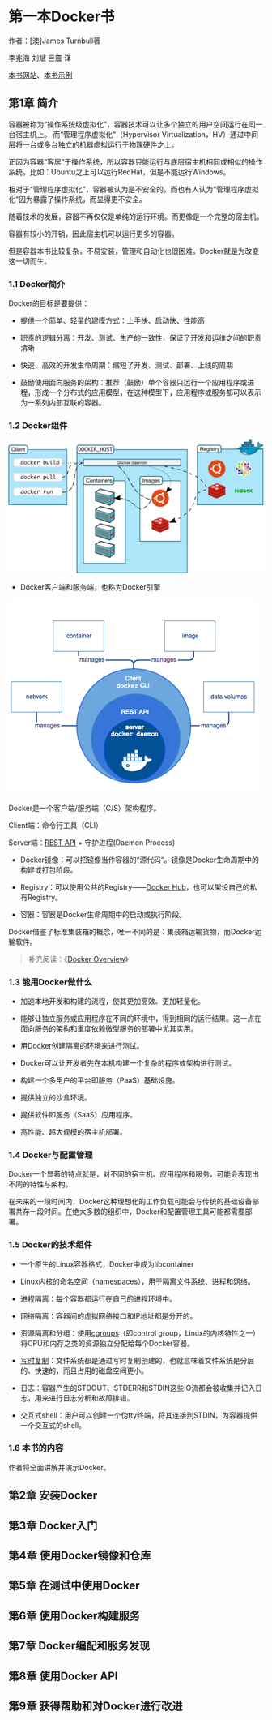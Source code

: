 第一本Docker书
==============

作者：[澳]James Turnbull著

李兆海 刘斌 巨震 译

[本书网站](https://www.dockerbook.com)、[本书示例](https://github.com/jamtur01/dockerbook-code)

第1章 简介
----------

容器被称为“操作系统级虚拟化”，容器技术可以让多个独立的用户空间运行在同一台宿主机上。
而“管理程序虚拟化”（Hypervisor Virtualization，HV）通过中间层将一台或多台独立的机器虚拟运行于物理硬件之上。

正因为容器“客居”于操作系统，所以容器只能运行与底层宿主机相同或相似的操作系统。比如：Ubuntu之上可以运行RedHat，但是不能运行Windows。

相对于“管理程序虚拟化”，容器被认为是不安全的。而也有人认为“管理程序虚拟化”因为暴露了操作系统，而显得更不安全。

随着技术的发展，容器不再仅仅是单纯的运行环境。而更像是一个完整的宿主机。

容器有较小的开销，因此宿主机可以运行更多的容器。

但是容器本书比较复杂，不易安装，管理和自动化也很困难。Docker就是为改变这一切而生。

### 1.1 Docker简介

Docker的目标是要提供：

- 提供一个简单、轻量的建模方式：上手快、启动快、性能高

- 职责的逻辑分离：开发、测试、生产的一致性，保证了开发和运维之间的职责清晰

- 快速、高效的开发生命周期：缩短了开发、测试、部署、上线的周期

- 鼓励使用面向服务的架构：推荐（鼓励）单个容器只运行一个应用程序或进程，形成一个分布式的应用模型，在这种模型下，应用程序或服务都可以表示为一系列内部互联的容器。

### 1.2 Docker组件

![](contents/docker-architecture.svg)

- Docker客户端和服务端，也称为Docker引擎

![](contents/engine-components-flow.png)

Docker是一个客户端/服务端（C/S）架构程序。

Client端：命令行工具（CLI）

Server端：[REST API](https://docs.docker.com/engine/reference/api/docker_remote_api/) + 守护进程(Daemon Process)

- Docker镜像：可以把镜像当作容器的“源代码”。镜像是Docker生命周期中的构建或打包阶段。

- Registry：可以使用公共的Registry——[Docker Hub](https://docs.docker.com/docker-hub/)，也可以架设自己的私有Registry。

- 容器：容器是Docker生命周期中的启动或执行阶段。

Docker借鉴了标准集装箱的概念，唯一不同的是：集装箱运输货物，而Docker运输软件。

> 补充阅读：《[Docker Overview](https://docs.docker.com/engine/understanding-docker/)》

### 1.3 能用Docker做什么

- 加速本地开发和构建的流程，使其更加高效、更加轻量化。

- 能够让独立服务或应用程序在不同的环境中，得到相同的运行结果。这一点在面向服务的架构和重度依赖微型服务的部署中尤其实用。

- 用Docker创建隔离的环境来进行测试。

- Docker可以让开发者先在本机构建一个复杂的程序或架构进行测试。

- 构建一个多用户的平台即服务（PaaS）基础设施。

- 提供独立的沙盒环境。

- 提供软件即服务（SaaS）应用程序。

- 高性能、超大规模的宿主机部署。

### 1.4 Docker与配置管理

Docker一个显著的特点就是，对不同的宿主机、应用程序和服务，可能会表现出不同的特性与架构。

在未来的一段时间内，Docker这种理想化的工作负载可能会与传统的基础设备部署共存一段时间。在绝大多数的组织中，Docker和配置管理工具可能都需要部署。

### 1.5 Docker的技术组件

- 一个原生的Linux容器格式，Docker中成为libcontainer

- Linux内核的命名空间（[namespaces](http://lwn.net/Articles/531114/)），用于隔离文件系统、进程和网络。

- 进程隔离：每个容器都运行在自己的进程环境中。

- 网络隔离：容器间的虚拟网络接口和IP地址都是分开的。

- 资源隔离和分组：使用[cgroups](https://en.wikipedia.org/wiki/Cgroups)（即control group，Linux的内核特性之一）将CPU和内存之类的资源独立分配给每个Docker容器。

- [写时复制](https://en.wikipedia.org/wiki/Copy-on-write)：文件系统都是通过写时复制创建的，也就意味着文件系统是分层的、快速的，而且占用的磁盘空间更小。

- 日志：容器产生的STDOUT、STDERR和STDIN这些IO流都会被收集并记入日志，用来进行日志分析和故障排错。

- 交互式shell：用户可以创建一个伪tty终端，将其连接到STDIN，为容器提供一个交互式的shell。

### 1.6 本书的内容

作者将全面讲解并演示Docker。

第2章 安装Docker
---------------

第3章 Docker入门
---------------

第4章 使用Docker镜像和仓库
-----------------------

第5章 在测试中使用Docker
---------------------

第6章 使用Docker构建服务
---------------------

第7章 Docker编配和服务发现
-----------------------

第8章 使用Docker API
-------------------

第9章 获得帮助和对Docker进行改进
----------------------------